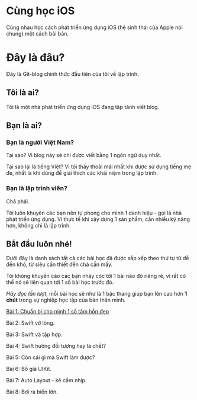 # Cùng học iOS
Cùng nhau học cách phát triển ứng dụng iOS (hệ sinh thái của Apple nói chung) một cách bài bản.

# Đây là đâu?
Đây là Git-blog chính thức đầu tiên của tôi về lập trình.

## Tôi là ai?
Tôi là một nhà phát triển ứng dụng iOS đang tập tành viết blog.

## Bạn là ai?
### Bạn là người Việt Nam?

Tại sao? Vì blog này sẽ chỉ được viết bằng 1 ngôn ngữ duy nhất.

Tại sao lại là tiếng Việt? Vì tôi thấy thoải mái nhất khi được sử dụng tiếng mẹ đẻ, nhất là khi dùng để giải thích các khái niệm trong lập trình.

### Bạn là lập trình viên?

Chả phải.

Tôi luôn khuyên các bạn nên tự phong cho mình 1 danh hiệu - gọi là nhà phát triển ứng dụng. Vì thực tế khi xây dựng 1 sản phẩm, cần nhiều kỹ năng hơn, không chỉ là lập trình.


## Bắt đầu luôn nhé!
Dưới đây là danh sách tất cả các bài học đã được sắp xếp theo thứ tự từ dễ đến khó, từ siêu cần thiết đến chả cần mấy.

Tôi không khuyến cáo các bạn nhảy cóc tới 1 bài nào đó riêng rẽ, vì rất có thể nó sẽ liên quan tới 1 số bài học trước đó.

_Hãy đọc lần lượt_, mỗi bài học sẽ như là 1 bậc thang giúp bạn lên cao hơn **1 chút** trong sự nghiệp học tập của bản thân mình.

[Bài 1: Chuẩn bị cho mình 1 số tâm hồn đẹp](https://github.com/gallgall/cung-hoc-ios/wiki/Bài-1:-Chuẩn-bị-cho-mình-1-số-tâm-hồn-đẹp)

Bài 2: Swift vỡ lòng.

Bài 3: Swift và tập hợp.

Bài 4: Swift hướng đối tượng hay là chết?

Bài 5: Còn cái gì mà Swift làm được?

Bài 6: Bố già UIKit.

Bài 7: Auto Layout - kẻ cầm nhịp.

Bài 8: Bơi ra biển lớn.
